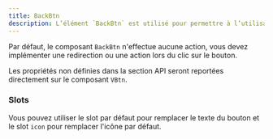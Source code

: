 ```yaml
---
title: BackBtn
description: L’élément `BackBtn` est utilisé pour permettre à l’utilisateur de revenir à la page précédente.
---
```


<doc-tabs>

<doc-tab-item label="Utilisation">

<doc-usage name="back-btn"></doc-usage>

<doc-alert type="info">

Par défaut, le composant `BackBtn` n'effectue aucune action, vous devez implémenter une redirection ou une action lors du clic sur le bouton.

</doc-alert>

</doc-tab-item>

<doc-tab-item label="API">

<doc-alert type="info">

Les propriétés non définies dans la section API seront reportées directement sur le composant `VBtn`.

</doc-alert>

<doc-api name="back-btn"></doc-api>

</doc-tab-item>

<doc-tab-item label="Personnalisation">

### Slots

Vous pouvez utiliser le slot par défaut pour remplacer le texte du bouton et le slot `icon` pour remplacer l'icône par défaut.

<doc-example file="back-btn/slots"></doc-example>

</doc-tab-item>

</doc-tabs>

<doc-sticky-button icon title="Vue d'ensemble" target="../../demarrer/vue-ensemble" :hidden="false"></doc-sticky-button>
